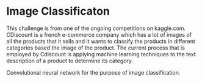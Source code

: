 # Image Classificaton
This challenge is from one of the ongoing competitions on kaggle.com. CDiscount is a french e-commerce company which has a lot of images of all the products that it sells and it wants to classify the products in different categories based the image of the product. The current process that is employed by Cdiscount is applying machine learning techniques to the text description of a product to determine its category.

Convolutional neural network for the purpose of image classification.
